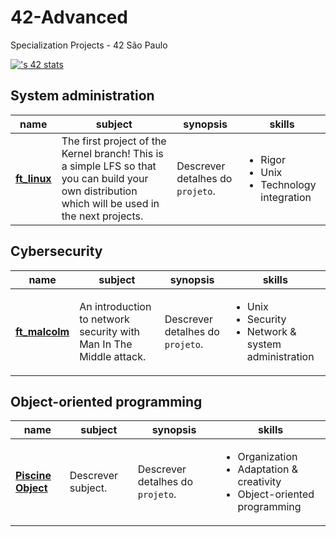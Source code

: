 # 42-Advanced
Specialization Projects - 42 São Paulo

[![<macarval>'s 42 stats](https://badge.mediaplus.ma/greenbinary/macarval)](https://github.com/oakoudad/badge42)

## System administration

|   name	|   subject	|   synopsis	| skills
|---	|---	|---	|---	|
| **[ft_linux](https://github.com/MayaraMCarvalho/1-ft_linux)** 	| The first project of the Kernel branch! This is a simple LFS so that you can build your own distribution which will be used in the next projects. 	| Descrever detalhes do ```projeto```.	|  <ul><li>Rigor</li><li>Unix</li><li>Technology integration</li><ul>  |

## Cybersecurity

|   name	|   subject	|   synopsis	| skills
|---	|---	|---	|---	|
| **[ft_malcolm](https://github.com/MayaraMCarvalho/2-ft_malcolm)** 	| An introduction to network security with Man In The Middle attack. 	| Descrever detalhes do ```projeto```.	|  <ul><li>Unix</li><li>Security</li><li>Network & system administration</li><ul>  |


## Object-oriented programming

|   name	|   subject	|   synopsis	| skills
|---	|---	|---	|---	|
| **[Piscine Object](https://github.com/MayaraMCarvalho/3-Piscine_Object)** 	| Descrever subject. 	| Descrever detalhes do ```projeto```.  |  <ul><li>Organization</li><li>Adaptation & creativity</li><li>Object-oriented programming</li><ul>  |




